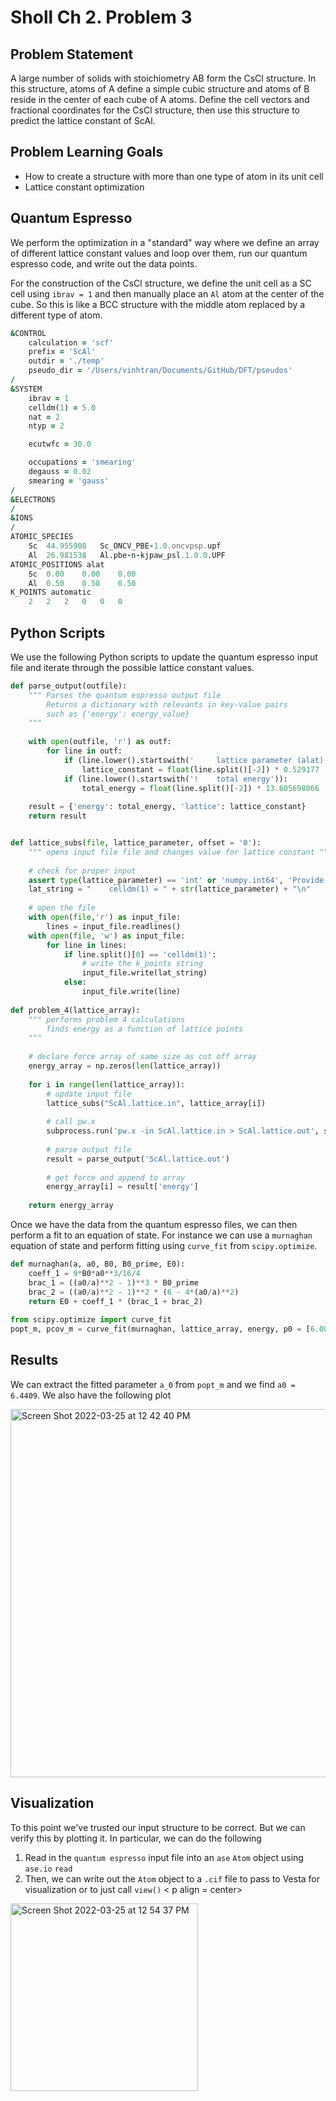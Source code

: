 # Sholl Ch 2. Problem 3

## Problem Statement 
A large number of solids with stoichiometry AB form the CsCl structure. In this structure, atoms of A define a simple cubic structure and atoms of B reside in the center of each cube of A atoms. Define the cell vectors
and fractional coordinates for the CsCl structure, then use this structure to predict the lattice constant of ScAl.

## Problem Learning Goals
 - How to create a structure with more than one type of atom in its unit cell 
 - Lattice constant optimization 

## Quantum Espresso 
We perform the optimization in a "standard" way where we define an array of different lattice constant values and loop over them, run our quantum espresso code, and write out the data points. 

For the construction of the CsCl structure, we define the unit cell as a SC cell using `ibrav = 1` and then manually place an `Al` atom at the center of the cube. So this is like a BCC structure with the middle atom replaced by a different type of atom. 

```fortran 
&CONTROL 
    calculation = 'scf' 
    prefix = 'ScAl' 
    outdir = './temp' 
    pseudo_dir = '/Users/vinhtran/Documents/GitHub/DFT/pseudos' 
/ 
&SYSTEM
    ibrav = 1 
    celldm(1) = 5.0 
    nat = 2 
    ntyp = 2 

    ecutwfc = 30.0 

    occupations = 'smearing' 
    degauss = 0.02
    smearing = 'gauss' 
/
&ELECTRONS 
/ 
&IONS
/
ATOMIC_SPECIES
    Sc  44.955908   Sc_ONCV_PBE-1.0.oncvpsp.upf
    Al  26.981538   Al.pbe-n-kjpaw_psl.1.0.0.UPF
ATOMIC_POSITIONS alat 
    Sc  0.00    0.00    0.00 
    Al  0.50    0.50    0.50 
K_POINTS automatic 
    2   2   2   0   0   0 

``` 

## Python Scripts
We use the following Python scripts to update the quantum espresso input file and iterate through the possible lattice constant values. 
```python
def parse_output(outfile):
    """ Parses the quantum espresso output file
        Returns a dictionary with relevants in key-value pairs
        such as {'energy': energy_value}
    """
    
    with open(outfile, 'r') as outf:
        for line in outf:
            if (line.lower().startswith('     lattice parameter (alat)')):
                lattice_constant = float(line.split()[-2]) * 0.529177
            if (line.lower().startswith('!    total energy')):
                total_energy = float(line.split()[-2]) * 13.605698066
    
    result = {'energy': total_energy, 'lattice': lattice_constant}
    return result


def lattice_subs(file, lattice_parameter, offset = '0'):
    """ opens input file file and changes value for lattice constant """
    
    # check for proper input 
    assert type(lattice_parameter) == 'int' or 'numpy.int64', 'Provide k-points input as int or numpy.int64' 
    lat_string = "    celldm(1) = " + str(lattice_parameter) + "\n"
    
    # open the file 
    with open(file,'r') as input_file:
        lines = input_file.readlines()
    with open(file, 'w') as input_file:
        for line in lines:
            if line.split()[0] == 'celldm(1)':
                # write the k_points string 
                input_file.write(lat_string)
            else:
                input_file.write(line)
                
def problem_4(lattice_array):
    """ performs problem 4 calculations 
        finds energy as a function of lattice points 
    """
    
    # declare force array of same size as cut off array 
    energy_array = np.zeros(len(lattice_array))
    
    for i in range(len(lattice_array)):
        # update input file 
        lattice_subs("ScAl.lattice.in", lattice_array[i])
        
        # call pw.x 
        subprocess.run('pw.x -in ScAl.lattice.in > ScAl.lattice.out', shell=True)
        
        # parse output file 
        result = parse_output('ScAl.lattice.out')
        
        # get force and append to array 
        energy_array[i] = result['energy']
        
    return energy_array
```
Once we have the data from the quantum espresso files, we can then perform a fit to an equation of state. For instance we can use a `murnaghan` equation of state and perform fitting using `curve_fit` from `scipy.optimize`. 

```python
def murnaghan(a, a0, B0, B0_prime, E0):
    coeff_1 = 9*B0*a0**3/16/4
    brac_1 = ((a0/a)**2 - 1)**3 * B0_prime 
    brac_2 = ((a0/a)**2 - 1)**2 * (6 - 4*(a0/a)**2)
    return E0 + coeff_1 * (brac_1 + brac_2)
  
from scipy.optimize import curve_fit
popt_m, pcov_m = curve_fit(murnaghan, lattice_array, energy, p0 = [6.00, 2.68, 4.10, -5.81340065e+03])
```

## Results 
We can extract the fitted parameter `a_0` from `popt_m` and we find `a0 = 6.4409`. We also have the following plot
<p center = align> 
<img width="589" alt="Screen Shot 2022-03-25 at 12 42 40 PM" src="https://user-images.githubusercontent.com/76876169/160190670-91187f73-b5d1-46cd-a931-c033b7f872e0.png">
</p> 

## Visualization 
To this point we've trusted our input structure to be correct. But we can verify this by plotting it. In particular, we can do the following
1. Read in the `quantum espresso` input file into an `ase` `Atom` object using `ase.io` `read` 
2. Then, we can write out the `Atom` object to a `.cif` file to pass to Vesta for visualization or to just call `view()` 
< p align = center> 
<img width="300" alt="Screen Shot 2022-03-25 at 12 54 37 PM" src="https://user-images.githubusercontent.com/76876169/160192600-2a68f0a4-4baa-418d-9ea4-fe979ca4b852.png">
</p> 
